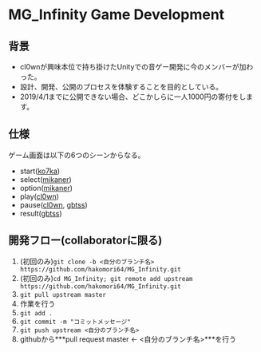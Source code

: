 # MG_Infinity Game Development

## 背景
- cl0wnが興味本位で持ち掛けたUnityでの音ゲー開発に今のメンバーが加わった。
- 設計、開発、公開のプロセスを体験することを目的としている。
- 2019/4/1までに公開できない場合、どこかしらに一人1000円の寄付をします。

## 仕様
ゲーム画面は以下の6つのシーンからなる。
- start([ko7ka](https://github.com/ko7ka))
- select([mikaner](https://github.com/Mikaner))
- option([mikaner](https://github.com/Mikaner))
- play([cl0wn](https://github.com/cl0wn))
- pause([cl0wn](https://github.com/cl0wn), [gbtss](https://github.com/syun1015))
- result([gbtss](https://github.com/syun1015))

## 開発フロー(collaboratorに限る)
1. (初回のみ)`git clone -b <自分のブランチ名> https://github.com/hakomori64/MG_Infinity.git`
2. (初回のみ)`cd MG_Infinity; git remote add upstream https://github.com/hakomori64/MG_Infinity.git`
3. `git pull upstream master`
4. 作業を行う
5. `git add .`
6. `git commit -m "コミットメッセージ"`
7. `git push upstream <自分のブランチ名>`
8. githubから***pull request master \<\- \<自分のブランチ名\>***を行う
